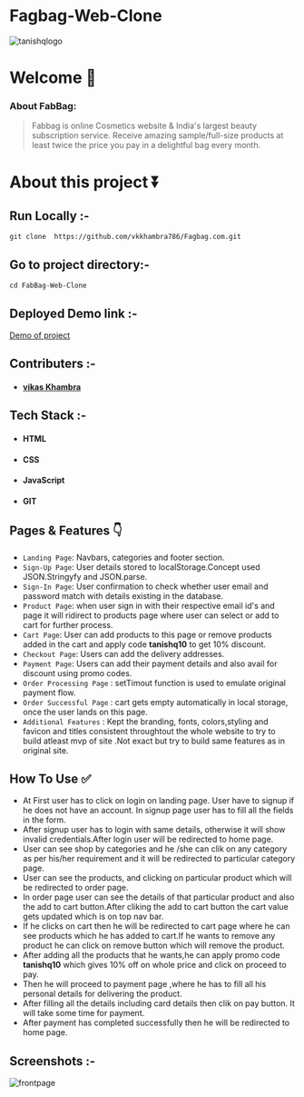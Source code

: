 
# Fagbag-Web-Clone

![tanishqlogo](https://encrypted-tbn0.gstatic.com/images?q=tbn:ANd9GcTdq-KOTR0dSN8Jp9ddg5bdcrQNOi8guarOIA&usqp=CAU&width=400px)
<!-- //https://user-images.githubusercontent.com/87421824/135969419-0d9550f0-56c8-43ca-8630-9321320166e8.jpg -->


# Welcome :wave:

### About FabBag:

> Fabbag is online Cosmetics website & India's largest beauty subscription service. Receive amazing sample/full-size products at least twice the price you pay in a delightful bag every month. 

# About this project ⏬

## Run Locally :-
``git clone  https://github.com/vkkhambra786/Fagbag.com.git``

## Go to project directory:- 
`cd FabBag-Web-Clone`
 

## Deployed Demo link :-
[Demo of project](https://fagbag-com.vercel.app/)

## Contributers :- 
 
- #### [vikas Khambra](https://www.linkedin.com/in/vikas-khambra-44b40b17b/)
 

## Tech Stack :- 

- #### HTML
- #### CSS 
- #### JavaScript
- #### GIT

## Pages & Features :point_down:

- `Landing Page`: Navbars, categories and footer section.
- `Sign-Up Page`: User details stored to localStorage.Concept used JSON.Stringyfy and JSON.parse.
- `Sign-In Page`: User confirmation to check whether user email and password match with details existing in the database.
- `Product Page`: when user sign in with their respective email id's and  page it will ridirect to products page where user can select or add to cart for further process.
- `Cart Page`: User can add products to this page or remove products added in the cart and apply code **tanishq10** to get 10% discount.
- `Checkout Page`: Users can add the delivery addresses.
- `Payment Page`: Users can add their payment details and also avail for discount using promo codes.
- `Order Processing Page` : setTimout function is used to emulate original payment flow.
- `Order Successful Page` : cart gets empty automatically in local storage, once the user lands on this page.
- `Additional Features` : Kept the branding, fonts, colors,styling and favicon and titles consistent throughtout the whole website to try to build atleast mvp of site .Not exact but try to build same features as in original site.
 
## How To Use ✅

- At First user has to click on login on landing page. User have to signup if he does not have an account. In signup page user has to  fill  all the fields in the form.
- After signup user has to login with same details, otherwise it will show invalid credentials.After login user will be redirected to home page.
- User can see shop by categories and he /she can clik on any category as per his/her requirement and it will be redirected to particular category page.
- User can see the products, and clicking on particular product which will be redirected to order page.
- In order page user can see the details of that particular product and also the add to cart button.After cliking the add to cart button the cart value gets updated which is on top nav bar.
- If he clicks on cart then he will be redirected to cart page where he can see products which he has added to cart.If he wants to remove any product he can click on remove button which will remove the product. 
- After adding all the products that he wants,he can apply promo code **tanishq10** which gives 10% off on whole price and click on proceed to pay.
- Then he will proceed to payment page ,where he has to fill all his personal details for delivering the product.
- After filling all the details including card details then clik on pay button. It will take some time for payment.
- After payment has completed successfully then he will be redirected to home page.

## Screenshots :- 
![frontpage](https://cdn.shopify.com/s/files/1/0052/7551/6995/products/Women_sPage-Skincare-Reveal-2.gif?v=1644395072)
 

